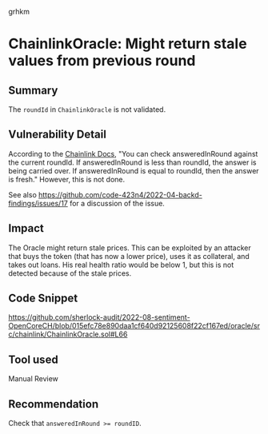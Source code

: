 grhkm
# ChainlinkOracle: Might return stale values from previous round

## Summary
The `roundId` in `ChainlinkOracle` is not validated.

## Vulnerability Detail
According to the [Chainlink Docs](https://docs.chain.link/docs/historical-price-data/), "You can check answeredInRound against the current roundId. If answeredInRound is less than roundId, the answer is being carried over. If answeredInRound is equal to roundId, then the answer is fresh."
However, this is not done.

See also https://github.com/code-423n4/2022-04-backd-findings/issues/17 for a discussion of the issue.

## Impact
The Oracle might return stale prices. This can be exploited by an attacker that buys the token (that has now a lower price), uses it as collateral, and takes out loans. His real health ratio would be below 1, but this is not detected because of the stale prices.

## Code Snippet
https://github.com/sherlock-audit/2022-08-sentiment-OpenCoreCH/blob/015efc78e890daa1cf640d92125608f22cf167ed/oracle/src/chainlink/ChainlinkOracle.sol#L66

## Tool used

Manual Review

## Recommendation
Check that `answeredInRound >= roundID`.
